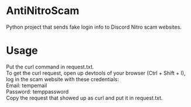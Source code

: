 # AntiNitroScam
Python project that sends fake login info to Discord Nitro scam websites. 
# Usage
Put the curl command in request.txt.  
To get the curl request, open up devtools of your browser (Ctrl + Shift + I), log in the scam website with these credentials:  
Email: tempemail  
Password: temppassword  
Copy the request that showed up as curl and put it in request.txt.  
